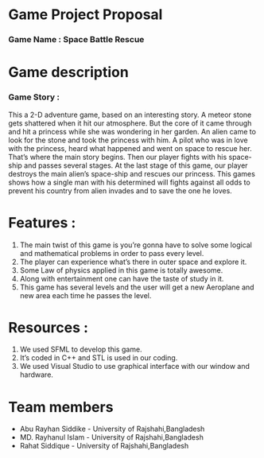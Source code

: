 # Game Project Proposal 
###  Game Name : Space Battle Rescue
# Game description 
### Game Story     : 
This a 2-D adventure game, based on an interesting story. 
A meteor stone gets shattered when it hit our atmosphere. But the core of it came through and hit a princess while she was wondering in her garden. An alien came to look for the stone and took the princess with him. A pilot who was in love with the princess, heard what happened and went on space to rescue her. That’s where the main story begins. Then our player fights with his space-ship and passes several stages. At the last stage of this game, our player destroys the main alien’s space-ship and rescues our princess.
This games shows how a single man with his determined will fights against all odds to prevent his country from alien invades and to save the one he loves. 
# Features :
1.	The main twist of this game is you’re gonna have to solve some logical and mathematical problems in order to pass every level.
2.	The player can experience what’s there in outer space and explore it.
3.	Some Law of physics applied in this game is totally awesome.
4.	Along with entertainment one can have the taste of study in it.
5.	This game has several levels and the user will get a new Aeroplane and new area each time he passes the level.
# Resources :
1.	We used SFML to develop this game.
2.	It’s coded in C++ and STL is used in our coding.
3.	We used Visual Studio to use graphical interface with our window and hardware.
# Team members 
* Abu Rayhan Siddike - University of Rajshahi,Bangladesh
* MD. Rayhanul Islam - University of Rajshahi,Bangladesh
* Rahat Siddique - University of Rajshahi,Bangladesh
